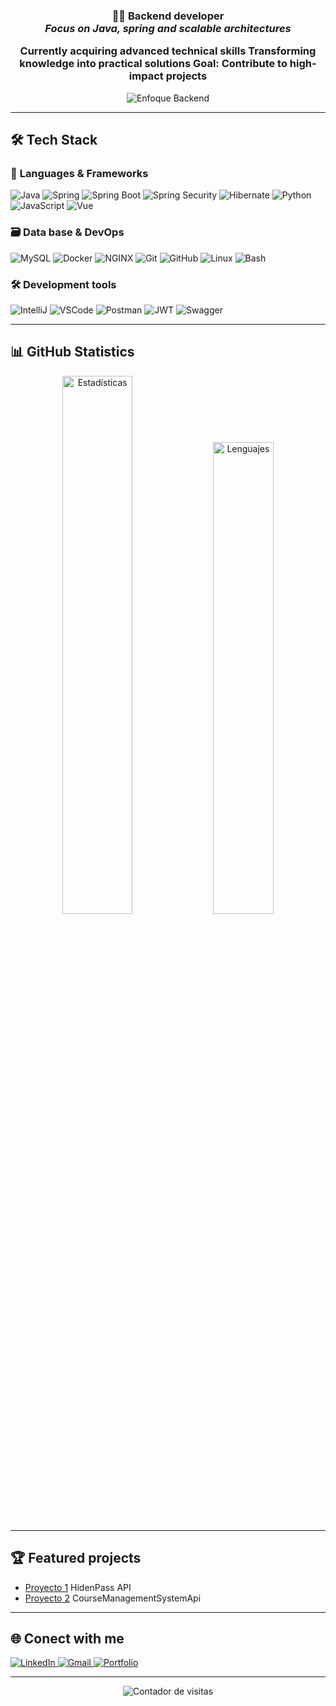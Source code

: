 

<h3 align="center">
  
  **👨‍💻 Backend developer**  
  _Focus on Java, spring and scalable architectures_
  
Currently acquiring advanced technical skills
Transforming knowledge into practical solutions
Goal: Contribute to high-impact projects

</h3>

<p align="center">
  <img src="https://img.shields.io/badge/Enfocado_en-Backend-7E3ACE?style=for-the-badge&logo=java&logoColor=white" alt="Enfoque Backend" />
</p>

---

## 🛠️ **Tech Stack**

### 🔧 **Languages & Frameworks**
<p align="left">
  <img src="https://img.shields.io/badge/Java-ED8B00?style=for-the-badge&logo=openjdk&logoColor=white" alt="Java" />
  <img src="https://img.shields.io/badge/Spring-6DB33F?style=for-the-badge&logo=spring&logoColor=white" alt="Spring" />
  <img src="https://img.shields.io/badge/Spring_Boot-6DB33F?style=for-the-badge&logo=spring-boot&logoColor=white" alt="Spring Boot" />
  <img src="https://img.shields.io/badge/Spring_Security-6DB33F?style=for-the-badge&logo=spring-security&logoColor=white" alt="Spring Security" />
  <img src="https://img.shields.io/badge/Hibernate-59666C?style=for-the-badge&logo=hibernate&logoColor=white" alt="Hibernate" />
  <img src="https://img.shields.io/badge/Python-3776AB?style=for-the-badge&logo=python&logoColor=white" alt="Python" />
  <img src="https://img.shields.io/badge/JavaScript-F7DF1E?style=for-the-badge&logo=javascript&logoColor=black" alt="JavaScript" />
  <img src="https://img.shields.io/badge/Vue.js-4FC08D?style=for-the-badge&logo=vuedotjs&logoColor=white" alt="Vue" />
</p>

### 🗃️ **Data base & DevOps**
<p align="left">
  <img src="https://img.shields.io/badge/MySQL-4479A1?style=for-the-badge&logo=mysql&logoColor=white" alt="MySQL" />
  <img src="https://img.shields.io/badge/Docker-2496ED?style=for-the-badge&logo=docker&logoColor=white" alt="Docker" />
  <img src="https://img.shields.io/badge/NGINX-009639?style=for-the-badge&logo=nginx&logoColor=white" alt="NGINX" />
  <img src="https://img.shields.io/badge/Git-F05032?style=for-the-badge&logo=git&logoColor=white" alt="Git" />
  <img src="https://img.shields.io/badge/GitHub-181717?style=for-the-badge&logo=github&logoColor=white" alt="GitHub" />
  <img src="https://img.shields.io/badge/Linux-FCC624?style=for-the-badge&logo=linux&logoColor=black" alt="Linux" />
  <img src="https://img.shields.io/badge/Bash-4EAA25?style=for-the-badge&logo=gnu-bash&logoColor=white" alt="Bash" />
</p>

### 🛠 **Development tools**
<p align="left">
  <img src="https://img.shields.io/badge/IntelliJ_IDEA-000000?style=for-the-badge&logo=intellij-idea&logoColor=white" alt="IntelliJ" />
  <img src="https://img.shields.io/badge/VSCode-007ACC?style=for-the-badge&logo=visual-studio-code&logoColor=white" alt="VSCode" />
  <img src="https://img.shields.io/badge/Postman-FF6C37?style=for-the-badge&logo=postman&logoColor=white" alt="Postman" />
  <img src="https://img.shields.io/badge/JWT-000000?style=for-the-badge&logo=json-web-tokens&logoColor=white" alt="JWT" />
  <img src="https://img.shields.io/badge/Swagger-85EA2D?style=for-the-badge&logo=swagger&logoColor=black" alt="Swagger" />
</p>

---

## 📊 **GitHub Statistics**

<div align="center">
  <img src="https://github-readme-stats.vercel.app/api?username=DiegoVargasFalla&show_icons=true&theme=dracula&hide_border=true" alt="Estadísticas" width="47%" />
   <img src="https://github-readme-stats.vercel.app/api/top-langs/?username=DiegoVargasFalla&layout=compact&theme=dracula&hide_border=true" alt="Lenguajes"width="44%" />
</div>

---

## 🏆 Featured projects
- [Proyecto 1](https://github.com/DiegoVargasFalla/HiddenPass-backend.git) HidenPass API
- [Proyecto 2](https://github.com/DiegoVargasFalla/CourseManagementSystemApi.git) CourseManagementSystemApi
---

## 🌐 **Conect with me**
<p align="left">
  <a href="www.linkedin.com/in/diego-vargas-falla" target="_blank">
    <img src="https://img.shields.io/badge/LinkedIn-0A66C2?style=for-the-badge&logo=linkedin&logoColor=white" alt="LinkedIn" />
  </a>
  <a href="mailto:fallaandres1007f@gmail.com" target="_blank">
    <img src="https://img.shields.io/badge/Gmail-EA4335?style=for-the-badge&logo=gmail&logoColor=white" alt="Gmail" />
  </a>
   <a href="https://diegovargasfalla.github.io/Portfolio/" target="_blank">
     <img src="https://img.shields.io/badge/Portfolio-7E3ACE?style=for-the-badge&logo=hyper&logoColor=white" alt="Portfolio" />
  </a>
</p>

---

<div align="center">
  <img src="https://komarev.com/ghpvc/?username=DiegoVargasFalla&label=Profile+Views&color=7E3ACE&style=flat-square" alt="Contador de visitas" />
</div>
